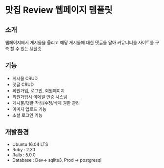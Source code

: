 # 맛집 Review 웹페이지 템플릿

## 소개
웹페이지에서 게시물을 올리고 해당 게시물에 대한 댓글을 달아 커뮤니티를 사이트를 구축 할 수 있는 템플릿  

## 기능
- 게시물 CRUD
- 댓글 CRUD
- 회원가입, 로그인, 회원페이지
- 회원가입시 이메일 인증 시스템
- 게시물/댓글 작성/수정/삭제 권한 관리
- 이미지 업로드 기능
- 소셜 로그인 기능

## 개발환경
- Ubuntu 16.04 LTS
- Ruby : 2.3.1
- Rails : 5.0.0
- Database : Dev-> sqlite3, Prod -> postgresql

